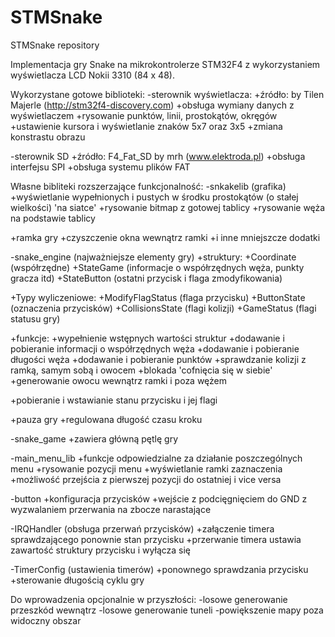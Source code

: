 ﻿# STMSnake
STMSnake repository

Implementacja gry Snake na mikrokontrolerze STM32F4 z wykorzystaniem wyświetlacza LCD Nokii 3310 (84 x 48).


Wykorzystane gotowe biblioteki:
-sterownik wyświetlacza:
 +źródło: by Tilen Majerle (http://stm32f4-discovery.com)
 +obsługa wymiany danych z wyświetlaczem
 +rysowanie punktów, linii, prostokątów, okręgów
 +ustawienie kursora i wyświetlanie znaków 5x7 oraz 3x5
 +zmiana konstrastu obrazu

-sterownik SD
 +źródło: F4_Fat_SD by mrh (www.elektroda.pl)
 +obsługa interfejsu SPI
 +obsługa systemu plików FAT

Własne bibliteki rozszerzające funkcjonalność:
-snkakelib (grafika)
 +wyświetlanie wypełnionych i pustych w środku prostokątów (o stałej wielkości) 'na siatce'
 +rysowanie bitmap z gotowej tablicy 
 +rysowanie węża na podstawie tablicy

 +ramka gry
 +czyszczenie okna wewnątrz ramki
 +i inne mniejszcze dodatki

-snake_engine (najważniejsze elementy gry)
 +struktury:
  +Coordinate	(współrzędne)
  +StateGame	(informacje o współrzędnych węża, punkty gracza itd)
  +StateButton	(ostatni przycisk i flaga zmodyfikowania)
 
 +Typy wyliczeniowe:
  +ModifyFlagStatus	(flaga przycisku)
  +ButtonState		(oznaczenia przycisków)
  +CollisionsState	(flagi kolizji)
  +GameStatus		(flagi statusu gry)

 +funkcje:
  +wypełnienie wstępnych wartości struktur
  +dodawanie i pobieranie informacji o współrzędnych węża
  +dodawanie i pobieranie długości węża
  +dodawanie i pobieranie punktów
  +sprawdzanie kolizji z ramką, samym sobą i owocem
  +blokada 'cofnięcia się w siebie'
  +generowanie owocu wewnątrz ramki i poza wężem

  +pobieranie i wstawianie stanu przycisku i jej flagi

  +pauza gry
  +regulowana długość czasu kroku

-snake_game
 +zawiera główną pętlę gry

-main_menu_lib
 +funkcje odpowiedzialne za działanie poszczególnych menu
  +rysowanie pozycji menu
  +wyświetlanie ramki zaznaczenia
  +możliwość przejścia z pierwszej pozycji do ostatniej i vice versa

-button
 +konfiguracja przycisków
 +wejście z podcięgnięciem do GND z wyzwalaniem przerwania na zbocze narastające

-IRQHandler (obsługa przerwań przycisków)
 +załączenie timera sprawdzającego ponownie stan przycisku
 +przerwanie timera ustawia zawartość struktury przycisku i wyłącza się

-TimerConfig (ustawienia timerów)
 +ponownego sprawdzania przycisku
 +sterowanie długością cyklu gry



Do wprowadzenia opcjonalnie w przyszłości:
-losowe generowanie przeszkód wewnątrz
-losowe generowanie tuneli
-powiększenie mapy poza widoczny obszar